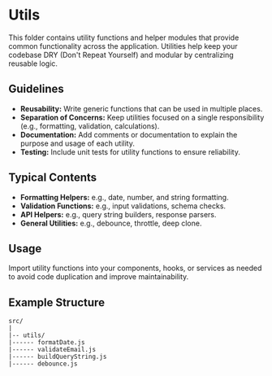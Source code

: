 # Utils

This folder contains utility functions and helper modules that provide common functionality across the application. Utilities help keep your codebase DRY (Don't Repeat Yourself) and modular by centralizing reusable logic.

## Guidelines

- **Reusability:** Write generic functions that can be used in multiple places.
- **Separation of Concerns:** Keep utilities focused on a single responsibility (e.g., formatting, validation, calculations).
- **Documentation:** Add comments or documentation to explain the purpose and usage of each utility.
- **Testing:** Include unit tests for utility functions to ensure reliability.

## Typical Contents

- **Formatting Helpers:** e.g., date, number, and string formatting.
- **Validation Functions:** e.g., input validations, schema checks.
- **API Helpers:** e.g., query string builders, response parsers.
- **General Utilities:** e.g., debounce, throttle, deep clone.

## Usage

Import utility functions into your components, hooks, or services as needed to avoid code duplication and improve maintainability.

## Example Structure

```
src/
|
|-- utils/
|------ formatDate.js
|------ validateEmail.js
|------ buildQueryString.js
|------ debounce.js
```